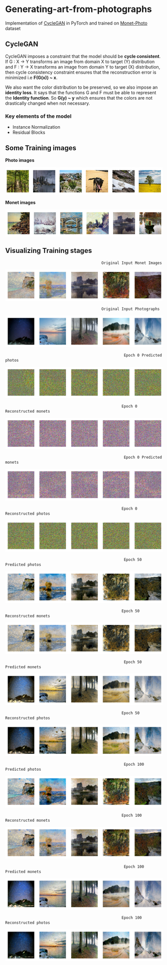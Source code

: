 # Generating-art-from-photographs

Implementation of [CycleGAN](https://arxiv.org/abs/1703.10593) in PyTorch and trained on [Monet-Photo](https://www.kaggle.com/c/gan-getting-started/data) dataset

## CycleGAN
CycleGAN imposes a constraint that the model should be **cycle consistent**. If G : X -> Y transforms an image from domain X to target (Y) distribution 
and F : Y -> X transforms an image from domain Y to target (X) distribution, then cycle consistency constraint ensures that the reconstruction error is minimized
i.e **F(G(x)) ~ x**.

We also want the color distribution to be preserved, so we also impose an **identity loss**. It says that the functions G and F must be able to represent the
**Identity function**. So **G(y) ~ y** which ensures that the colors are not drastically changed when not necessary.

### Key elements of the model
 - Instance Normalization
 - Residual Blocks

## Some Training images
**Photo images**

![](pics/photos.png)

**Monet images**

![](pics/monets.png)

## Visualizing Training stages

                                               Original Input Monet Images
![](pics/original_monet.png)

                                               Original Input Photographs
![](pics/original_photo.png)

                                                         Epoch 0 Predicted photos
![](pics/pred_photo_0.png)

                                                        Epoch 0 Reconstructed monets
![](pics/cycle_monet_0.png)                                                               

                                                         Epoch 0 Predicted monets
![](pics/pred_monet_0.png)

                                                        Epoch 0 Reconstructed photos
![](pics/cycle_photo_0.png)

                                                         Epoch 50 Predicted photos
![](pics/pred_photo_49.png)

                                                        Epoch 50 Reconstructed monets
![](pics/cycle_monet_49.png)                                                               

                                                         Epoch 50 Predicted monets
![](pics/pred_monet_49.png)

                                                        Epoch 50 Reconstructed photos
![](pics/cycle_photo_49.png)

                                                         Epoch 100 Predicted photos
![](pics/pred_photo_99.png)

                                                        Epoch 100 Reconstructed monets
![](pics/cycle_monet_99.png)                                                               

                                                         Epoch 100 Predicted monets
![](pics/pred_monet_99.png)

                                                        Epoch 100 Reconstructed photos
![](pics/cycle_photo_99.png)
